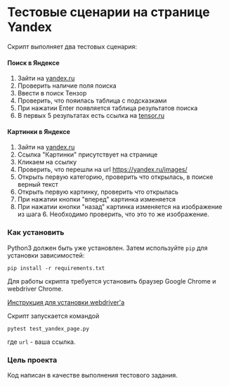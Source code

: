 # Тестовые сценарии на странице Yandex

Cкрипт выполняет два тестовых сценария:
#### Поиск в Яндексе
1. Зайти на [yandex.ru](http://yandex.ru)
2. Проверить наличие поля поиска
3. Ввести в поиск Тензор
4. Проверить, что пояилась таблица с подсказками
5. При нажатии Enter появляется таблица результатов поиска
6. В первых 5 результатах есть ссылка на [tensor.ru](https://tensor.ru)

#### Картинки в Яндексе
1. Зайти на [yandex.ru](http://yandex.ru)
2. Ссылка "Картинки" присутствует на странице
3. Кликаем на ссылку
4. Проверить, что перешли на url https://yandex.ru/images/
5. Открыть первую категорию, проверить что открылась, в поиске верный текст
6. Открыть первую картинку, проверить что открылась
7. При нажатии кнопки "вперед" картинка изменяется
8. При нажатии кнопки "назад" картинка изменяется на изображение из шага 6. Необходимо проверить, что это то же изображение.

### Как установить

Python3 должен быть уже установлен. 
Затем используйте `pip` для установки зависимостей:
```
pip install -r requirements.txt
```
Для работы скрипта требуется установить браузер Google Chrome и webdriver Chrome.

[Инструкция для установки webdriver'а](https://selenium-python.com/install-chromedriver-chrome)

Скрипт запускается командой 
```
pytest test_yandex_page.py
``` 
где `url` - ваша ссылка.

### Цель проекта

Код написан в качестве выполнения тестового задания.
